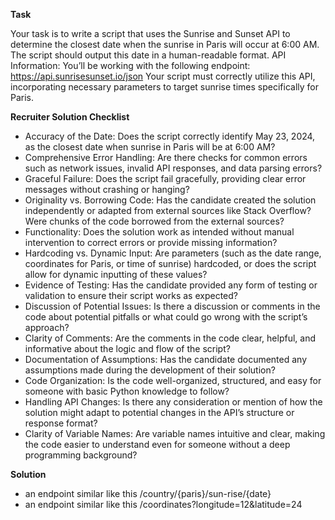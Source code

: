 **Task**

Your task is to write a script that uses the Sunrise and Sunset API to determine the closest date when the sunrise in Paris will occur at 6:00 AM. The script should output this date in a human-readable format.
API Information:
You’ll be working with the following endpoint: https://api.sunrisesunset.io/json
Your script must correctly utilize this API, incorporating necessary parameters to target sunrise times specifically for Paris.


**Recruiter Solution Checklist**

- Accuracy of the Date: Does the script correctly identify May 23, 2024, as the closest date when sunrise in Paris will be at 6:00 AM?
- Comprehensive Error Handling: Are there checks for common errors such as network issues, invalid API responses, and data parsing errors?
- Graceful Failure: Does the script fail gracefully, providing clear error messages without crashing or hanging?
- Originality vs. Borrowing Code: Has the candidate created the solution independently or adapted from external sources like Stack Overflow? Were chunks of the code borrowed from the external sources?
- Functionality: Does the solution work as intended without manual intervention to correct errors or provide missing information?
- Hardcoding vs. Dynamic Input: Are parameters (such as the date range, coordinates for Paris, or time of sunrise) hardcoded, or does the script allow for dynamic inputting of these values?
- Evidence of Testing: Has the candidate provided any form of testing or validation to ensure their script works as expected?
- Discussion of Potential Issues: Is there a discussion or comments in the code about potential pitfalls or what could go wrong with the script’s approach?
- Clarity of Comments: Are the comments in the code clear, helpful, and informative about the logic and flow of the script?
- Documentation of Assumptions: Has the candidate documented any assumptions made during the development of their solution?
- Code Organization: Is the code well-organized, structured, and easy for someone with basic Python knowledge to follow?
- Handling API Changes: Is there any consideration or mention of how the solution might adapt to potential changes in the API’s structure or response format?
- Clarity of Variable Names: Are variable names intuitive and clear, making the code easier to understand even for someone without a deep programming background?


**Solution**

- an endpoint similar like this /country/{paris}/sun-rise/{date}
- an endpoint similar like this /coordinates?longitude=12&latitude=24